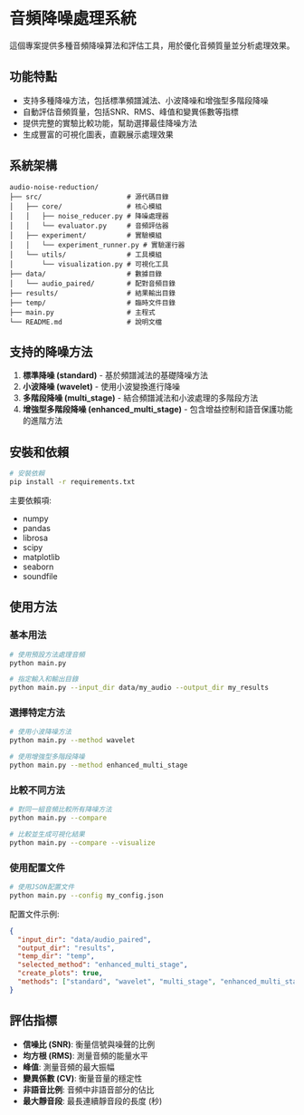 # 音頻降噪處理系統

這個專案提供多種音頻降噪算法和評估工具，用於優化音頻質量並分析處理效果。

## 功能特點

- 支持多種降噪方法，包括標準頻譜減法、小波降噪和增強型多階段降噪
- 自動評估音頻質量，包括SNR、RMS、峰值和變異係數等指標
- 提供完整的實驗比較功能，幫助選擇最佳降噪方法
- 生成豐富的可視化圖表，直觀展示處理效果

## 系統架構

```
audio-noise-reduction/
├── src/                     # 源代碼目錄
│   ├── core/                # 核心模組
│   │   ├── noise_reducer.py # 降噪處理器
│   │   └── evaluator.py     # 音頻評估器
│   ├── experiment/          # 實驗模組
│   │   └── experiment_runner.py # 實驗運行器
│   └── utils/               # 工具模組
│       └── visualization.py # 可視化工具
├── data/                    # 數據目錄
│   └── audio_paired/        # 配對音頻目錄
├── results/                 # 結果輸出目錄
├── temp/                    # 臨時文件目錄
├── main.py                  # 主程式
└── README.md                # 說明文檔
```

## 支持的降噪方法

1. **標準降噪 (standard)** - 基於頻譜減法的基礎降噪方法
2. **小波降噪 (wavelet)** - 使用小波變換進行降噪
3. **多階段降噪 (multi_stage)** - 結合頻譜減法和小波處理的多階段方法
4. **增強型多階段降噪 (enhanced_multi_stage)** - 包含增益控制和語音保護功能的進階方法

## 安裝和依賴

```bash
# 安裝依賴
pip install -r requirements.txt
```

主要依賴項:
- numpy
- pandas
- librosa
- scipy
- matplotlib
- seaborn
- soundfile

## 使用方法

### 基本用法

```bash
# 使用預設方法處理音頻
python main.py

# 指定輸入和輸出目錄
python main.py --input_dir data/my_audio --output_dir my_results
```

### 選擇特定方法

```bash
# 使用小波降噪方法
python main.py --method wavelet

# 使用增強型多階段降噪
python main.py --method enhanced_multi_stage
```

### 比較不同方法

```bash
# 對同一組音頻比較所有降噪方法
python main.py --compare

# 比較並生成可視化結果
python main.py --compare --visualize
```

### 使用配置文件

```bash
# 使用JSON配置文件
python main.py --config my_config.json
```

配置文件示例:
```json
{
  "input_dir": "data/audio_paired",
  "output_dir": "results",
  "temp_dir": "temp",
  "selected_method": "enhanced_multi_stage",
  "create_plots": true,
  "methods": ["standard", "wavelet", "multi_stage", "enhanced_multi_stage"]
}
```

## 評估指標

- **信噪比 (SNR)**: 衡量信號與噪聲的比例
- **均方根 (RMS)**: 測量音頻的能量水平
- **峰值**: 測量音頻的最大振幅
- **變異係數 (CV)**: 衡量音量的穩定性
- **非語音比例**: 音頻中非語音部分的佔比
- **最大靜音段**: 最長連續靜音段的長度 (秒)